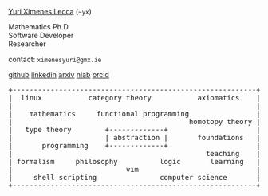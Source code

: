 <u>Yuri Ximenes Lecca</u> (`~yx`)

Mathematics Ph.D <br>
Software Developer <br>
Researcher <br>

contact: `ximenesyuri@gmx.ie`
  
[github](https://github.com/ximenesyuri)
[linkedin](https://linkedin.com/in/ximenesyuri)
[arxiv](https://arxiv.org/a/martins_y_1.html)
[nlab](https://ncatlab.org/nlab/show/Yuri+Ximenes+Martins)
[orcid](https://orcid.org/0000-0003-3717-6774)

<pre>
+----------------------------------------------------------+
|  <green>linux</green>           <blue2>category theory</blue2>           <purple>axiomatics</purple>    |
|                                                          |
|    <brown>mathematics</brown>     <purple>functional programming</purple>                |
|                                          <brown>homotopy theory</brown> |
|   <blue2>type theory</blue2>        +-------------+                     |
|                      | <red>abstraction</red> |       foundations   |
|       <purple>programming</purple>    +-------------+                     |
|                                              <blue>teaching</blue>    |
| formalism     <brown>philosophy</brown>          <green>logic</green>       <blue>learning</blue>   |
|                           <green>vim</green>                            |
|     <blue2>shell scripting</blue2>               <purple>computer science</purple>       |
+----------------------------------------------------------+
</pre>
